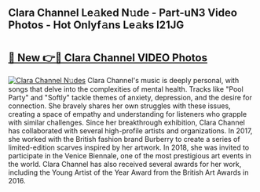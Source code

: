 ## Clara Channel Le𝚊ked N𝚞de - Part-uN3 Video Photos - Hot Onlyf𝚊ns Le𝚊ks l21JG

# <h2><a href="http://ab73310.deff.icu/?id=Clara+Channel">🔗 New 👉🔴 Clara Channel VIDEO Photos</a></h2>

[![Clara Channel N𝚞des](https://i.imgur.com/rIISA9y.gif)](http://ab73310.deff.icu/?id=Clara+Channel)
Clara Channel's music is deeply personal, with songs that delve into the complexities of mental health. Tracks like "Pool Party" and "Softly" tackle themes of anxiety, depression, and the desire for connection. She bravely shares her own struggles with these issues, creating a space of empathy and understanding for listeners who grapple with similar challenges. Since her breakthrough exhibition, Clara Channel has collaborated with several high-profile artists and organizations. In 2017, she worked with the British fashion brand Burberry to create a series of limited-edition scarves inspired by her artwork. In 2018, she was invited to participate in the Venice Biennale, one of the most prestigious art events in the world. Clara Channel has also received several awards for her work, including the Young Artist of the Year Award from the British Art Awards in 2016.
